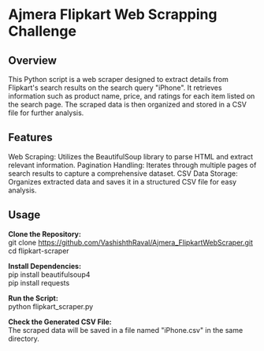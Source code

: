 # Ajmera Flipkart Web Scrapping Challenge
<h2>Overview</h2>  
This Python script is a web scraper designed to extract details from Flipkart's search results on the search query "iPhone". It retrieves information such as product name, price, and ratings for each item listed on the search page. The scraped data is then organized and stored in a CSV file for further analysis.  

<h2>Features</h2>   
Web Scraping: Utilizes the BeautifulSoup library to parse HTML and extract relevant information.  
Pagination Handling: Iterates through multiple pages of search results to capture a comprehensive dataset.  
CSV Data Storage: Organizes extracted data and saves it in a structured CSV file for easy analysis.  

<h2>Usage</h2>   

**Clone the Repository:**     
git clone https://github.com/VashishthRaval/Ajmera_FlipkartWebScraper.git   
cd flipkart-scraper  

**Install Dependencies:**    
pip install beautifulsoup4   
pip install requests  

**Run the Script:**    
python flipkart_scraper.py  

**Check the Generated CSV File:**    
The scraped data will be saved in a file named "iPhone.csv" in the same directory.
